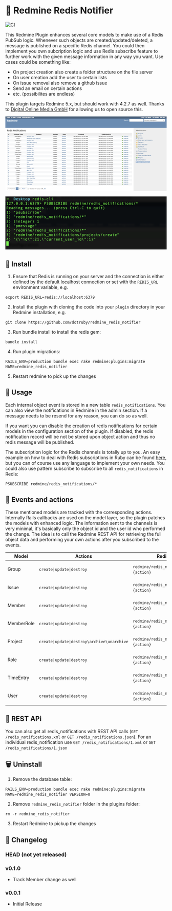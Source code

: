 # 📣 Redmine Redis Notifier
[![CI](https://github.com/dotruby/redmine_redis_notifier/actions/workflows/ci.yml/badge.svg)](https://github.com/dotruby/redmine_redis_notifier/actions/workflows/ci.yml)

This Redmine Plugin enhances several core models to make use of a Redis PubSub logic. Whenever such objects are created/updated/deleted, a message is published on a specific Redis channel. You could then implement you own subcription logic and use Redis subscribe feature to further work with the given message information in any way you want. Use cases could be something like:

* On project creation also create a folder structure on the file server
* On user creation add the user to certain lists
* On issue removal also remove a github issue
* Send an email on certain actions
* etc. (possibilites are endless)

This plugin targets Redmine 5.x, but should work with 4.2.7 as well. Thanks to [Digital Online Media GmbH](https://www.dom.de) for allowing us to open source this.

![Screenshot index page](screenshots/index_page.png)

![Screenshot redis subscribe](screenshots/redis_subscribe.png)

## 🚀 Install

1. Ensure that Redis is running on your server and the connection is either defined by the default localhost connection or set with the `REDIS_URL` environment variable, e.g.
```
export REDIS_URL=redis://localhost:6379
```

2. Install the plugin with cloning the code into your `plugin` directory in your Redmine installation, e.g.
```
git clone https://github.com/dotruby/redmine_redis_notifier
```

3. Run bundle install to install the redis gem:
```
bundle install
```

4. Run plugin migrations:
```
RAILS_ENV=production bundle exec rake redmine:plugins:migrate NAME=redmine_redis_notifier
```

5. Restart redmine to pick up the changes

## 📝 Usage

Each internal object event is stored in a new table `redis_notifications`. You can also view the notifications in Redmine in the admin section. If a message needs to be resend for any reason, you can do so as well.

If you want you can disable the creation of redis notifications for certain models in the configuration section of the plugin. If disabled, the redis notification record will be not be stored upon object action and thus no redis message will be published.

The subscription logic for the Redis channels is totally up to you. An easy example on how to deal with Redis subscriptions in Ruby can be found [here](https://github.com/redis/redis-rb/blob/master/examples/pubsub.rb), but you can of course use any language to implement your own needs. You could also use pattern subscribe to subscribe to all `redis_notifications` in Redis:
```
PSUBSCRIBE redmine/redis_notifications/*
```

## 🤖 Events and actions

These mentioned models are tracked with the corresponding actions. Internally Rails callbacks are used on the model layer, so the plugin patches the models with enhanced logic. The information sent to the channels is very minimal, it's basically only the object id and the user id who performed the change. The idea is to call the Redmine REST API for retrieving the full object data and performing your own actions after you subscribed to the events.

| Model  | Actions | Redis publish channel | Message Data |
| ------------- | ------------- | ------------- | ------------- |
| Group  | `create\|update\|destroy`  | `redmine/redis_notifications/groups/#{action}` | `{"id": 1, "current_user_id": 1}` |
| Issue  | `create\|update\|destroy`  | `redmine/redis_notifications/issues/#{action}` | `{"id": 1, "current_user_id": 1}` |
| Member  | `create\|update\|destroy`  | `redmine/redis_notifications/members/#{action}` | `{"id": 1, "current_user_id": 1}` |
| MemberRole  | `create\|update\|destroy`  | `redmine/redis_notifications/member_roles/#{action}` | `{"id": 1, "current_user_id": 1}` |
| Project  | `create\|update\|destroy\archive\unarchive`  | `redmine/redis_notifications/projects/#{action}` | `{"id": 1, "current_user_id": 1}` |
| Role  | `create\|update\|destroy`  | `redmine/redis_notifications/roles/#{action}` | `{"id": 1, "current_user_id": 1}` |
| TimeEntry  | `create\|update\|destroy`  | `redmine/redis_notifications/time_entries/#{action}` | `{"id": 1, "current_user_id": 1}` |
| User  | `create\|update\|destroy`  | `redmine/redis_notifications/users/#{action}` | `{"id": 1, "current_user_id": 1}` |

## 🚛 REST APi

You can also get all redis_notifications with REST API calls (`GET /redis_notifications.xml` or `GET /redis_notifications.json`). For an  individual redis_notification use `GET /redis_notifications/1.xml` or `GET /redis_notifications/1.json`

## 🗑️ Uninstall

1. Remove the database table:
```
RAILS_ENV=production bundle exec rake redmine:plugins:migrate NAME=redmine_redis_notifier VERSION=0
```
2. Remove `redmine_redis_notifier` folder in the plugins folder:
```
rm -r redmine_redis_notifier
```
3. Restart Redmine to pickup the changes


## 📙 Changelog
### HEAD (not yet released)

### v0.1.0
* Track Member change as well

### v0.0.1
* Initial Release
